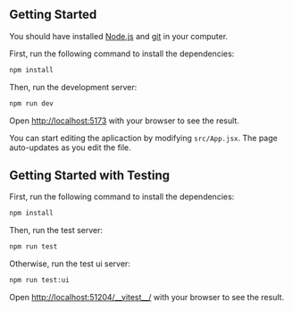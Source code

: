 ## Getting Started

You should have installed [Node.js](https://nodejs.org/) and [git](https://git-scm.com/) in your computer.

First, run the following command to install the dependencies:

```bash
npm install
```

Then, run the development server:

```bash
npm run dev
```

Open [http://localhost:5173](http://localhost:5173) with your browser to see the result.

You can start editing the aplicaction by modifying `src/App.jsx`. The page auto-updates as you edit the file.

## Getting Started  with Testing

First, run the following command to install the dependencies:

```bash
npm install
```

Then, run the test server:

```bash
npm run test
```

Otherwise, run the test ui server:

```bash
npm run test:ui
```

Open [http://localhost:51204/__vitest\__/](http://localhost:51204/__vitest__/) with your browser to see the result.